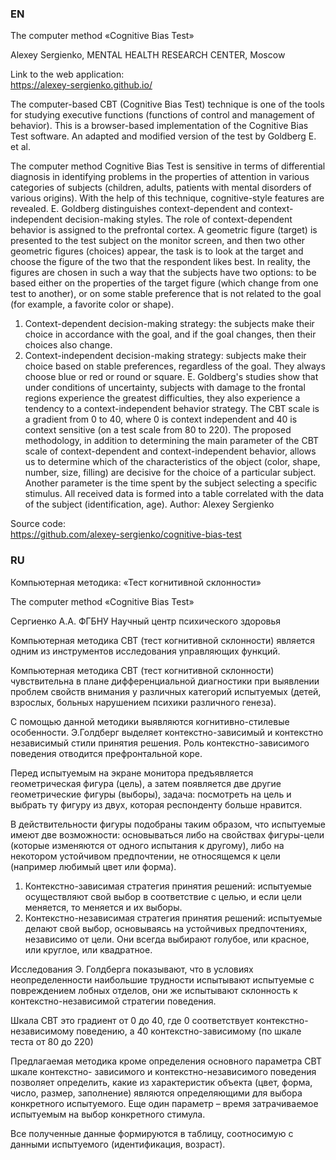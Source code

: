 ### EN

The computer method «Cognitive Bias Test»

Alexey Sergienko, MENTAL HEALTH RESEARCH CENTER, Moscow

Link to the web application:\
https://alexey-sergienko.github.io/

The computer-based CBT (Cognitive Bias Test) technique is one of the tools for
studying executive functions (functions of control and management of behavior).
This is a browser-based implementation of the Cognitive Bias Test software.
An adapted and modified version of the test by Goldberg E. et al.

The computer method Cognitive Bias Test is sensitive in terms of differential diagnosis
in identifying problems in the properties of attention in various categories of subjects
(children, adults, patients with mental disorders of various origins).
With the help of this technique, cognitive-style features are revealed. E. Goldberg
distinguishes context-dependent and context-independent decision-making styles. The
role of context-dependent behavior is assigned to the prefrontal cortex.
A geometric figure (target) is presented to the test subject on the monitor screen, and
then two other geometric figures (choices) appear, the task is to look at the target and
choose the figure of the two that the respondent likes best.
In reality, the figures are chosen in such a way that the subjects have two options: to be
based either on the properties of the target figure (which change from one test to
another), or on some stable preference that is not related to the goal (for example, a
favorite color or shape).

1. Context-dependent decision-making strategy: the subjects make their choice in
   accordance with the goal, and if the goal changes, then their choices also
   change.
2. Context-independent decision-making strategy: subjects make their choice based
   on stable preferences, regardless of the goal. They always choose blue or red or
   round or square.
   E. Goldberg's studies show that under conditions of uncertainty, subjects with
   damage to the frontal regions experience the greatest difficulties, they also
   experience a tendency to a context-independent behavior strategy.
   The CBT scale is a gradient from 0 to 40, where 0 is context independent and 40
   is context sensitive (on a test scale from 80 to 220).
   The proposed methodology, in addition to determining the main parameter of the CBT scale of
   context-dependent and context-independent behavior, allows us to determine which of the
   characteristics of the object (color, shape, number, size, filling) are decisive for the choice of a
   particular subject. Another parameter is the time spent by the subject selecting a specific
   stimulus.
   All received data is formed into a table correlated with the data of the subject (identification,
   age).
   Author: Alexey Sergienko

Source code:\
https://github.com/alexey-sergienko/cognitive-bias-test

### RU

Компьютерная методика: «Тест когнитивной склонности»

The computer method «Cognitive Bias Test»

Сергиенко А.А. ФГБНУ Научный центр психического здоровья

Компьютерная методика СВТ (тест когнитивной склонности) является одним из
инструментов исследования управляющих функций.

Компьютерная методика СВТ (тест когнитивной склонности) чувствительна в плане
дифференциальной диагностики при выявлении проблем свойств внимания у различных
категорий испытуемых (детей, взрослых, больных нарушением психики различного
генеза).

С помощью данной методики выявляются когнитивно-стилевые особенности. Э.Голдберг
выделяет контекстно-зависимый и контекстно независимый стили принятия решения.
Роль контекстно-зависимого поведения отводится префронтальной коре.

Перед испытуемым на экране монитора предъявляется геометрическая фигура (цель), а
затем появляется две другие геометрические фигуры (выборы), задача: посмотреть на цель
и выбрать ту фигуру из двух, которая респонденту больше нравится.

В действительности фигуры подобраны таким образом, что испытуемые имеют две
возможности: основываться либо на свойствах фигуры-цели (которые изменяются от
одного испытания к другому), либо на некотором устойчивом предпочтении, не
относящемся к цели (например любимый цвет или форма).

1. Контекстно-зависимая стратегия принятия решений: испытуемые осуществляют
   свой выбор в соответствие с целью, и если цели меняется, то меняется и их выборы.
2. Контекстно-независимая стратегия принятия решений: испытуемые делают свой
   выбор, основываясь на устойчивых предпочтениях, независимо от цели. Они всегда
   выбирают голубое, или красное, или круглое, или квадратное.

Исследования Э. Голдберга показывают, что в условиях неопределенности наибольшие
трудности испытывают испытуемые с повреждением лобных отделов, они же испытывают
склонность к контекстно-независимой стратегии поведения.

Шкала СВТ это градиент от 0 до 40, где 0 соответствует контекстно-независимому
поведению, а 40 контекстно-зависимому (по шкале теста от 80 до 220)

Предлагаемая методика кроме определения основного параметра CBT шкале контекстно-
зависимого и контекстно-независимого поведения позволяет определить, какие из
характеристик объекта (цвет, форма, число, размер, заполнение) являются
определяющими для выбора конкретного испытуемого. Еще один параметр – время
затрачиваемое испытуемым на выбор конкретного стимула.

Все полученные данные формируются в таблицу, соотносимую с данными испытуемого
(идентификация, возраст).